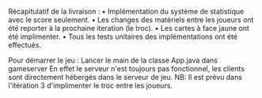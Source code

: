 
Récapitulatif de la livraison :
• Implémentation du système de statistique avec le score seulement.
• Les changes des matériels  entre les  joueurs ont été reporter à la prochaine iteration (le troc).
• Les cartes à face jaune ont été implimenter.
• Tous les tests unitaires des implémentations ont été effectués.

Pour démarrer le jeu :
Lancer le main de la classe App.java dans gameserver
En effet le serveur n'est toujours pas fonctionnel, les clients sont directement hébergés dans le serveur de jeu.
NB:
Il est prévu dans l'itération 3 d'implimenter le troc entre les joueurs.
